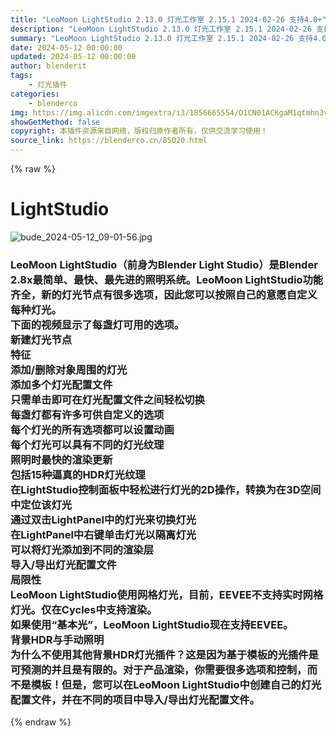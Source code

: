 ```yaml
---
title: "LeoMoon LightStudio 2.13.0 灯光工作室 2.15.1 2024-02-26 支持4.0+"
description: "LeoMoon LightStudio 2.13.0 灯光工作室 2.15.1 2024-02-26 支持4.0+"
summary: "LeoMoon LightStudio 2.13.0 灯光工作室 2.15.1 2024-02-26 支持4.0+"
date: 2024-05-12 00:00:00
updated: 2024-05-12 00:00:00
author: blenderit
tags: 
    - 灯光插件
categories:
    - blenderco
img: https://img.alicdn.com/imgextra/i3/1856665554/O1CN01ACKgaM1qtmhn3v9Qd_!!1856665554.jpg
showGetMethod: false
copyright: 本插件资源来自网络，版权归原作者所有，仅供交流学习使用！
source_link: https://blenderco.cn/85020.html
---
```


{% raw %}
<div class="markdown-heading" dir="auto">
<h1 class="heading-element">LightStudio</h1>
<p><img src="https://img.alicdn.com/imgextra/i3/1856665554/O1CN01ACKgaM1qtmhn3v9Qd_!!1856665554.jpg" alt="bude_2024-05-12_09-01-56.jpg"></p>
</div><div class="markdown-heading" dir="auto">
<h3 class="heading-element">LeoMoon LightStudio（前身为Blender Light Studio）是Blender 2.8x最简单、最快、最先进的照明系统。LeoMoon LightStudio功能齐全，新的灯光节点有很多选项，因此您可以按照自己的意愿自定义每种灯光。<br>
下面的视频显示了每盏灯可用的选项。<br>
新建灯光节点<br>
特征<br>
添加/删除对象周围的灯光<br>
添加多个灯光配置文件<br>
只需单击即可在灯光配置文件之间轻松切换<br>
每盏灯都有许多可供自定义的选项<br>
每个灯光的所有选项都可以设置动画<br>
每个灯光可以具有不同的灯光纹理<br>
照明时最快的渲染更新<br>
包括15种逼真的HDR灯光纹理<br>
在LightStudio控制面板中轻松进行灯光的2D操作，转换为在3D空间中定位该灯光<br>
通过双击LightPanel中的灯光来切换灯光<br>
在LightPanel中右键单击灯光以隔离灯光<br>
可以将灯光添加到不同的渲染层<br>
导入/导出灯光配置文件<br>
局限性<br>
LeoMoon LightStudio使用网格灯光，目前，EEVEE不支持实时网格灯光。仅在Cycles中支持渲染。<br>
如果使用“基本光”，LeoMoon LightStudio现在支持EEVEE。<br>
背景HDR与手动照明<br>
为什么不使用其他背景HDR灯光插件？这是因为基于模板的光插件是可预测的并且是有限的。对于产品渲染，你需要很多选项和控制，而不是模板！但是，您可以在LeoMoon LightStudio中创建自己的灯光配置文件，并在不同的项目中导入/导出灯光配置文件。</h3>
</div><div class="markdown-heading" dir="auto"></div><div class="markdown-heading" dir="auto"></div><p dir="auto">
</p>
<div style="display: none">blenderco</div>
{% endraw %}